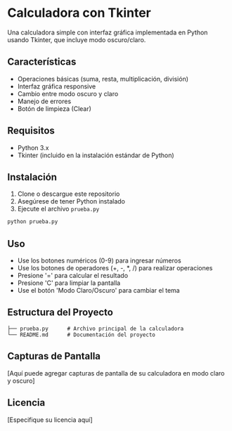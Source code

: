 # Calculadora con Tkinter

Una calculadora simple con interfaz gráfica implementada en Python usando Tkinter, que incluye modo oscuro/claro.

## Características

- Operaciones básicas (suma, resta, multiplicación, división)
- Interfaz gráfica responsive
- Cambio entre modo oscuro y claro
- Manejo de errores
- Botón de limpieza (Clear)

## Requisitos

- Python 3.x
- Tkinter (incluido en la instalación estándar de Python)

## Instalación

1. Clone o descargue este repositorio
2. Asegúrese de tener Python instalado
3. Ejecute el archivo `prueba.py`

```bash
python prueba.py
```

## Uso

- Use los botones numéricos (0-9) para ingresar números
- Use los botones de operadores (+, -, *, /) para realizar operaciones
- Presione '=' para calcular el resultado
- Presione 'C' para limpiar la pantalla
- Use el botón 'Modo Claro/Oscuro' para cambiar el tema

## Estructura del Proyecto

```
├── prueba.py      # Archivo principal de la calculadora
└── README.md      # Documentación del proyecto
```

## Capturas de Pantalla

[Aquí puede agregar capturas de pantalla de su calculadora en modo claro y oscuro]

## Licencia

[Especifique su licencia aquí]